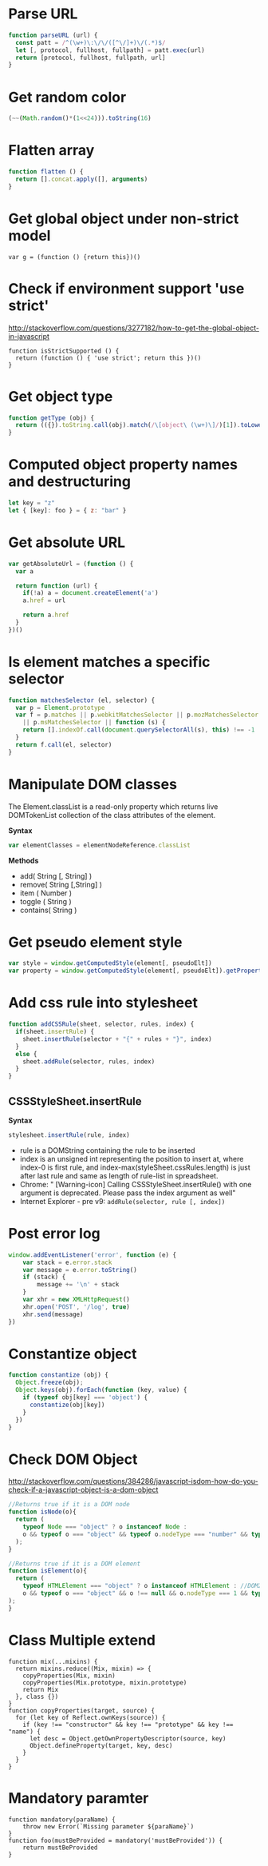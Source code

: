 # Parse URL

```js
function parseURL (url) {
  const patt = /^(\w+)\:\/\/([^\/]+)\/(.*)$/
  let [, protocol, fullhost, fullpath] = patt.exec(url)
  return [protocol, fullhost, fullpath, url]
}
```

# Get random color

```js
(~~(Math.random()*(1<<24))).toString(16)
```

# Flatten array

```js
function flatten () {
  return [].concat.apply([], arguments)
}
```

# Get global object under non-strict model

```
var g = (function () {return this})()
```

# Check if environment support 'use strict'
<http://stackoverflow.com/questions/3277182/how-to-get-the-global-object-in-javascript>

```
function isStrictSupported () {
  return (function () { 'use strict'; return this })()
}
```

# Get object type

```js
function getType (obj) {
  return (({}).toString.call(obj).match(/\[object\ (\w+)\]/)[1]).toLowerCase()
}
```

# Computed object property names and destructuring

```js
let key = "z"
let { [key]: foo } = { z: "bar" }
```

# Get absolute URL

```js
var getAbsoluteUrl = (function () {
  var a

  return function (url) {
    if(!a) a = document.createElement('a')
    a.href = url

    return a.href
  }
})()
```

# Is element matches a specific selector

```js
function matchesSelector (el, selector) {
  var p = Element.prototype
  var f = p.matches || p.webkitMatchesSelector || p.mozMatchesSelector
    || p.msMatchesSelector || function (s) {
    return [].indexOf.call(document.querySelectorAll(s), this) !== -1
  }
  return f.call(el, selector)
}
```

# Manipulate DOM classes
The Element.classList is a read-only property which returns live DOMTokenList collection of the class attributes of the element.

**Syntax**

```js
var elementClasses = elementNodeReference.classList
```

**Methods**

* add( String [, String] )
* remove( String [,String] )
* item ( Number )
* toggle ( String )
* contains( String )

# Get pseudo element style

```js
var style = window.getComputedStyle(element[, pseudoElt])
var property = window.getComputedStyle(element[, pseudoElt]).getPropertyValue(property)
```

# Add css rule into stylesheet

```js
function addCSSRule(sheet, selector, rules, index) {
  if(sheet.insertRule) {
    sheet.insertRule(selector + "{" + rules + "}", index)
  }
  else {
    sheet.addRule(selector, rules, index)
  }
}
```

## CSSStyleSheet.insertRule

**Syntax**

```js
stylesheet.insertRule(rule, index)
```

* rule is a DOMString containing the rule to be inserted
* index is an unsigned int representing the position to insert at, where index-0 is first rule, and index-max(styleSheet.cssRules.length) is just after last rule and same as length of rule-list in spreadsheet.
* Chrome: " [Warning-icon] Calling CSSStyleSheet.insertRule() with one argument is deprecated. Please pass the index argument as well"
* Internet Explorer - pre v9: `addRule(selector, rule [, index])`

# Post error log

```js
window.addEventListener('error', function (e) {
    var stack = e.error.stack
    var message = e.error.toString()
    if (stack) {
        message += '\n' + stack
    }
    var xhr = new XMLHttpRequest()
    xhr.open('POST', '/log', true)
    xhr.send(message)
})
```

# Constantize object

```js
function constantize (obj) {
  Object.freeze(obj);
  Object.keys(obj).forEach(function (key, value) {
    if (typeof obj[key] === 'object') {
      constantize(obj[key])
    }
  })
}
```

# Check DOM Object
<http://stackoverflow.com/questions/384286/javascript-isdom-how-do-you-check-if-a-javascript-object-is-a-dom-object>

```js
//Returns true if it is a DOM node
function isNode(o){
  return (
    typeof Node === "object" ? o instanceof Node : 
    o && typeof o === "object" && typeof o.nodeType === "number" && typeof o.nodeName==="string"
  );
}

//Returns true if it is a DOM element    
function isElement(o){
  return (
    typeof HTMLElement === "object" ? o instanceof HTMLElement : //DOM2
    o && typeof o === "object" && o !== null && o.nodeType === 1 && typeof o.nodeName==="string"
);
}
```

# Class Multiple extend

```
function mix(...mixins) {
  return mixins.reduce((Mix, mixin) => {
    copyProperties(Mix, mixin)
    copyProperties(Mix.prototype, mixin.prototype)
    return Mix
  }, class {})
}
function copyProperties(target, source) {
  for (let key of Reflect.ownKeys(source)) {
    if (key !== "constructor" && key !== "prototype" && key !== "name") {
      let desc = Object.getOwnPropertyDescriptor(source, key)
      Object.defineProperty(target, key, desc)
    }
  }
}
```

# Mandatory paramter
```
function mandatory(paraName) {
    throw new Error(`Missing parameter ${paraName}`)
}
function foo(mustBeProvided = mandatory('mustBeProvided')) {
    return mustBeProvided
}
```

